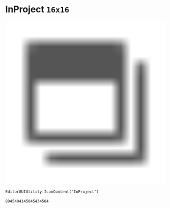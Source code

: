 # InProject `16x16`
<img src="/img/InProject.png" width=512 height=512>

``` CSharp
EditorGUIUtility.IconContent("InProject")
```
```
8945404145045434504
```
